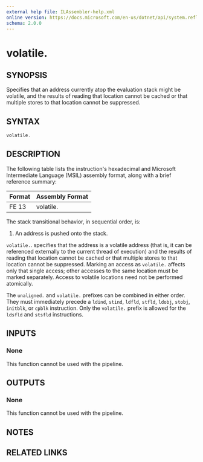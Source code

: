 ```yaml
---
external help file: ILAssembler-help.xml
online version: https://docs.microsoft.com/en-us/dotnet/api/system.reflection.emit.opcodes.volatile
schema: 2.0.0
---
```


# volatile.

## SYNOPSIS

Specifies that an address currently atop the evaluation stack might be volatile, and the results of reading that location cannot be cached or that multiple stores to that location cannot be suppressed.

## SYNTAX

```powershell
volatile.
```

## DESCRIPTION

The following table lists the instruction's hexadecimal and Microsoft Intermediate Language (MSIL) assembly format, along with a brief reference summary:

| Format | Assembly Format |
| ------ | --------------- |
| FE 13  | volatile.       |

 The stack transitional behavior, in sequential order, is:

1.  An address is pushed onto the stack.

 `volatile.`. specifies that the address is a volatile address (that is, it can be referenced externally to the current thread of execution) and the results of reading that location cannot be cached or that multiple stores to that location cannot be suppressed. Marking an access as `volatile.` affects only that single access; other accesses to the same location must be marked separately. Access to volatile locations need not be performed atomically.

 The `unaligned.` and `volatile.` prefixes can be combined in either order. They must immediately precede a `ldind`, `stind`, `ldfld`, `stfld`, `ldobj`, `stobj`, `initblk`, or `cpblk` instruction. Only the `volatile.` prefix is allowed for the `ldsfld` and `stsfld` instructions.

## INPUTS

### None

This function cannot be used with the pipeline.

## OUTPUTS

### None

This function cannot be used with the pipeline.

## NOTES

## RELATED LINKS
